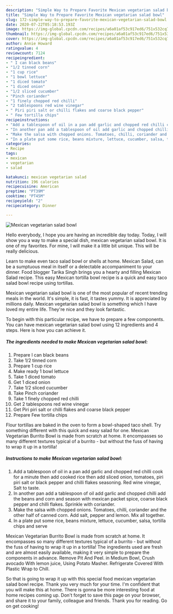 ```yaml
---
description: "Simple Way to Prepare Favorite Mexican vegetarian salad bowl"
title: "Simple Way to Prepare Favorite Mexican vegetarian salad bowl"
slug: 172-simple-way-to-prepare-favorite-mexican-vegetarian-salad-bowl
date: 2020-07-22T05:18:53.193Z
image: https://img-global.cpcdn.com/recipes/a6a01af53c917ed6/751x532cq70/mexican-vegetarian-salad-bowl-recipe-main-photo.jpg
thumbnail: https://img-global.cpcdn.com/recipes/a6a01af53c917ed6/751x532cq70/mexican-vegetarian-salad-bowl-recipe-main-photo.jpg
cover: https://img-global.cpcdn.com/recipes/a6a01af53c917ed6/751x532cq70/mexican-vegetarian-salad-bowl-recipe-main-photo.jpg
author: Annie Howard
ratingvalue: 4
reviewcount: 7124
recipeingredient:
- " I can black beans"
- "1/2 tinned corn"
- "1 cup rice"
- "1 bowl lettuce"
- "1 diced tomato"
- "1 diced onion"
- "1/2 sliced cucumber"
- "Pinch coriander"
- "1 finely chopped red chilli"
- "2 tablespoons red wine vinegar"
- " Piri piri salt or chilli flakes and coarse black pepper"
- " Few tortilla chips"
recipeinstructions:
- "Add a tablespoon of oil in a pan add garlic and chopped red chilli cook for a minute then add cooked rice then add sliced onion, tomatoes, piri piri salt or black pepper and chilli flakes seasoning. Red wine vinegar, Salt to taste."
- "In another pan add a tablespoon of oil add garlic and chopped chilli add the beans and corn and season with mexican packet spice, coarse black pepper and chilli flakes. Sprinkle with coriander."
- "Make the salsa with chopped onions. Tomatoes, chilli, coriander and the other half of canned corn. Add salt, pepper and lemon. Mix all together."
- "In a plate put some rice, beans mixture, lettuce, cucumber, salsa, tortilla chips and serve"
categories:
- Recipe
tags:
- mexican
- vegetarian
- salad

katakunci: mexican vegetarian salad 
nutrition: 196 calories
recipecuisine: American
preptime: "PT39M"
cooktime: "PT45M"
recipeyield: "2"
recipecategory: Dinner

---
```



![Mexican vegetarian salad bowl](https://img-global.cpcdn.com/recipes/a6a01af53c917ed6/751x532cq70/mexican-vegetarian-salad-bowl-recipe-main-photo.jpg)

Hello everybody, I hope you are having an incredible day today. Today, I will show you a way to make a special dish, mexican vegetarian salad bowl. It is one of my favorites. For mine, I will make it a little bit unique. This will be really delicious.

Learn to make even taco salad bowl or shells at home. Mexican Salad, can be a sumptuous meal in itself or a delectable accompaniment to your dinner. Food blogger Tarika Singh brings you a hearty and filling Mexican Salad recipe. This easy Mexican tortilla bowl recipe is a quick and easy taco salad bowl recipe using tortillas.

Mexican vegetarian salad bowl is one of the most popular of recent trending meals in the world. It's simple, it is fast, it tastes yummy. It is appreciated by millions daily. Mexican vegetarian salad bowl is something which I have loved my entire life. They're nice and they look fantastic.


To begin with this particular recipe, we have to prepare a few components. You can have mexican vegetarian salad bowl using 12 ingredients and 4 steps. Here is how you can achieve it.

<!--inarticleads1-->

##### The ingredients needed to make Mexican vegetarian salad bowl:

1. Prepare  I can black beans
1. Take 1/2 tinned corn
1. Prepare 1 cup rice
1. Make ready 1 bowl lettuce
1. Take 1 diced tomato
1. Get 1 diced onion
1. Take 1/2 sliced cucumber
1. Take Pinch coriander
1. Take 1 finely chopped red chilli
1. Get 2 tablespoons red wine vinegar
1. Get  Piri piri salt or chilli flakes and coarse black pepper
1. Prepare  Few tortilla chips


Flour tortillas are baked in the oven to form a bowl-shaped taco shell. Try something different with this quick and easy salad for one. Mexican Vegetarian Burrito Bowl is made from scratch at home. It encompasses so many different textures typical of a burrito - but without the fuss of having to wrap it up in a tortilla! 

<!--inarticleads2-->

##### Instructions to make Mexican vegetarian salad bowl:

1. Add a tablespoon of oil in a pan add garlic and chopped red chilli cook for a minute then add cooked rice then add sliced onion, tomatoes, piri piri salt or black pepper and chilli flakes seasoning. Red wine vinegar, Salt to taste.
1. In another pan add a tablespoon of oil add garlic and chopped chilli add the beans and corn and season with mexican packet spice, coarse black pepper and chilli flakes. Sprinkle with coriander.
1. Make the salsa with chopped onions. Tomatoes, chilli, coriander and the other half of canned corn. Add salt, pepper and lemon. Mix all together.
1. In a plate put some rice, beans mixture, lettuce, cucumber, salsa, tortilla chips and serve


Mexican Vegetarian Burrito Bowl is made from scratch at home. It encompasses so many different textures typical of a burrito - but without the fuss of having to wrap it up in a tortilla! The ingredients used are fresh and are almost easily available, making it very simple to prepare the components in advance. Remove Pit And Peel. in Medium Bowl, Crush avocado With lemon juice, Using Potato Masher. Refrigerate Covered With Plastic Wrap to Chill. 

So that is going to wrap it up with this special food mexican vegetarian salad bowl recipe. Thank you very much for your time. I'm confident that you will make this at home. There is gonna be more interesting food at home recipes coming up. Don't forget to save this page on your browser, and share it to your family, colleague and friends. Thank you for reading. Go on get cooking!

